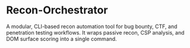 # Recon-Orchestrator
A modular, CLI-based recon automation tool for bug bounty, CTF, and penetration testing workflows. It wraps passive recon, CSP analysis, and DOM surface scoring into a single command.
